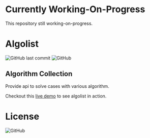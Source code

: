# Currently Working-On-Progress
This repository still working-on-progress.


# Algolist
![GitHub last commit](https://img.shields.io/github/last-commit/dewabuanam/algolist.svg?style=popout-square)
![GitHub](https://img.shields.io/github/license/dewabuanam/algolist.svg?style=popout-square)

## Algorithm Collection
Provide api to solve cases with various algorithm.

Checkout this [live demo](https://algorithm.apps.dewabuanam.com/) to see algolist in action.


# License
![GitHub](https://img.shields.io/github/license/dewabuanam/aboutfolio.svg?style=popout-square)
